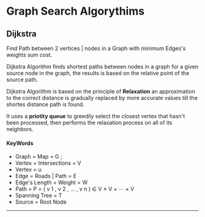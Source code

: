 Graph Search Algorythims
=======================


Dijkstra
--------

Find Path between 2 vertices | nodes in a Graph with minimum Edges's weights sum cost.

Dijkstra Algorithm finds shortest paths between nodes in a graph for a given source node in the graph, the results is based on the relative point of the source path.

Dijkstra Algorithm is based on the principle of **Relaxation** an approximation to the correct distance is gradually replaced by more accurate values till the shortes distance path is found. 

It uses a **priotity queue** to greedily select the closest vertex that hasn't been processed, then performs the relaxation process on all of its neighbors. 


#### KeyWords

- Graph = Map = G ; 
- Vertex = Intersections = V 
- Vertex = u
- Edge = Roads | Path = E
- Edge's Length = Weight = W
- Path = P = ( v 1 , v 2 , … , v n ) ∈ V × V × ⋯ × V 
- Spanning Tree = T 
- Source = Root Node

------------------------------------------